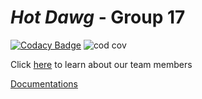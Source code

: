 # *Hot Dawg* - Group 17


[![Codacy Badge](https://app.codacy.com/project/badge/Grade/22f5d544c13d4237bc3835d8c9808b91)](https://www.codacy.com/gh/cse110-fa21-group17/cse110-fa21-group17/dashboard?utm_source=github.com&amp;utm_medium=referral&amp;utm_content=cse110-fa21-group17/cse110-fa21-group17&amp;utm_campaign=Badge_Grade)
![cod cov](http://$SOME_BACKET.storage.googleapis.com/$PROJECT_NAME/codcov.svg)

Click [here](admin/team.md) to learn about our team members

[Documentations](https://cse110-fa21-group17.github.io/cse110-fa21-group17/index.html)
